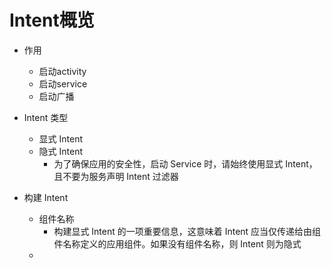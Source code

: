 # Intent概览

+ 作用
  + 启动activity
  + 启动service
  + 启动广播

+ Intent 类型
  + 显式 Intent
  + 隐式 Intent 
    + 为了确保应用的安全性，启动 Service 时，请始终使用显式 Intent，且不要为服务声明 Intent 过滤器

+ 构建 Intent
  + 组件名称
    + 构建显式 Intent 的一项重要信息，这意味着 Intent 应当仅传递给由组件名称定义的应用组件。如果没有组件名称，则 Intent 则为隐式
  + 